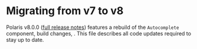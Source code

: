 # Migrating from v7 to v8

Polaris v8.0.0 ([full release notes](https://github.com/Shopify/polaris-react/releases/tag/v8.0.0)) features a rebuild of the `Autocomplete` component, build changes, . This file describes all code updates required to stay up to date.
